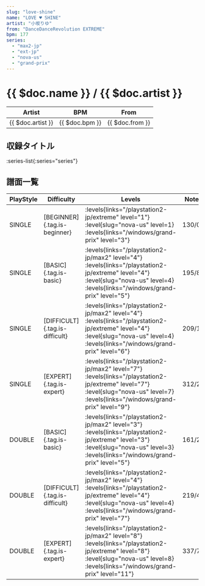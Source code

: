 ```yaml
---
slug: "love-shine"
name: "LOVE ♥ SHINE"
artist: "小坂りゆ"
from: "DanceDanceRevolution EXTREME"
bpm: 177
series:
  - "max2-jp"
  - "ext-jp"
  - "nova-us"
  - "grand-prix"
---
```


# {{ $doc.name }} / {{ $doc.artist }}

|Artist|BPM|From|
|------|---|----|
|{{ $doc.artist }}|{{ $doc.bpm }}|{{ $doc.from }}|

## 収録タイトル

:series-list{:series="series"}

## 譜面一覧

|PlayStyle|Difficulty|Levels|Notes|Movie|
|---------|----------|------|-----|-----|
|SINGLE|[BEGINNER]{.tag.is-beginner}| :levels{links="/playstation2-jp/extreme" level="1"} :level{slug="nova-us" level=1}  :levels{links="/windows/grand-prix" level="3"}|130/0||
|SINGLE|[BASIC]{.tag.is-basic}|<div class="field is-grouped is-grouped-multiline"> :levels{links="/playstation2-jp/max2" level="4"}  :levels{links="/playstation2-jp/extreme" level="4"} :level{slug="nova-us" level=4}  :levels{links="/windows/grand-prix" level="5"}</div>|195/8||
|SINGLE|[DIFFICULT]{.tag.is-difficult}|<div class="field is-grouped is-grouped-multiline"> :levels{links="/playstation2-jp/max2" level="4"}  :levels{links="/playstation2-jp/extreme" level="4"} :level{slug="nova-us" level=4}  :levels{links="/windows/grand-prix" level="6"}</div>|209/12||
|SINGLE|[EXPERT]{.tag.is-expert}|<div class="field is-grouped is-grouped-multiline"> :levels{links="/playstation2-jp/max2" level="7"}  :levels{links="/playstation2-jp/extreme" level="7"} :level{slug="nova-us" level=7}  :levels{links="/windows/grand-prix" level="9"}</div>|312/21||
|DOUBLE|[BASIC]{.tag.is-basic}|<div class="field is-grouped is-grouped-multiline"> :levels{links="/playstation2-jp/max2" level="3"}  :levels{links="/playstation2-jp/extreme" level="3"} :level{slug="nova-us" level=3}  :levels{links="/windows/grand-prix" level="5"}</div>|161/20||
|DOUBLE|[DIFFICULT]{.tag.is-difficult}|<div class="field is-grouped is-grouped-multiline"> :levels{links="/playstation2-jp/max2" level="4"}  :levels{links="/playstation2-jp/extreme" level="4"} :level{slug="nova-us" level=4}  :levels{links="/windows/grand-prix" level="7"}</div>|219/4||
|DOUBLE|[EXPERT]{.tag.is-expert}|<div class="field is-grouped is-grouped-multiline"> :levels{links="/playstation2-jp/max2" level="8"}  :levels{links="/playstation2-jp/extreme" level="8"} :level{slug="nova-us" level=8}  :levels{links="/windows/grand-prix" level="11"}</div>|337/7||
